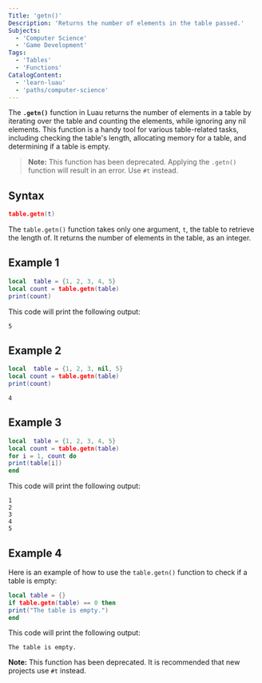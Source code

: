 ```yaml
---
Title: 'getn()'
Description: 'Returns the number of elements in the table passed.'
Subjects:
  - 'Computer Science'
  - 'Game Development'
Tags:
  - 'Tables'
  - 'Functions'
CatalogContent:
  - 'learn-luau'
  - 'paths/computer-science'
---
```


The **`.getn()`** function in Luau returns the number of elements in a table by iterating over the table and counting the elements, while ignoring any nil elements. This function is a handy tool for various table-related tasks, including checking the table's length, allocating memory for a table, and determining if a table is empty.

> **Note:** This function has been deprecated. Applying the `.getn()` function will result in an error. Use `#t` instead.

## Syntax

```lua
table.getn(t)
```

The `table.getn()` function takes only one argument, `t`, the table to retrieve the length of. It returns the number of elements in the table, as an integer.

## Example 1

```lua
local  table = {1, 2, 3, 4, 5}
local count = table.getn(table)
print(count)
```

This code will print the following output:

```shell
5
```

## Example 2

```lua
local  table = {1, 2, 3, nil, 5}
local count = table.getn(table)
print(count)
```

```shell
4
```

## Example 3

```lua
local  table = {1, 2, 3, 4, 5} 
local count = table.getn(table)
for i = 1, count do 
print(table[i])
end
```

This code will print the following output:

```shell
1
2
3
4
5
```

## Example 4

Here is an example of how to use the `table.getn()` function to check if a table is empty:

```lua
local table = {}
if table.getn(table) == 0 then
print("The table is empty.")
end
```

This code will print the following output:

```shell
The table is empty.
```

**Note:** This function has been deprecated. It is recommended that new projects use `#t` instead.
